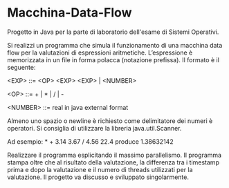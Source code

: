 # Macchina-Data-Flow

Progetto in Java per la parte di laboratorio dell'esame di Sistemi Operativi.


Si realizzi un programma che simula il funzionamento di una macchina data flow per la valutazioni di espressioni aritmetiche. L’espressione è memorizzata in un file in forma polacca (notazione prefissa). Il formato è il seguente:

\<EXP>    ::= \<OP> \<EXP> \<EXP> | \<NUMBER>

\<OP>     ::= \+ | \* | / | -

\<NUMBER> ::= real in java external format

Almeno uno spazio o newline è richiesto come delimitatore dei numeri è operatori. Si consiglia di utilizzare la libreria java.util.Scanner.

Ad esempio:
\* \+ 3.14 3.67 / 4.56 22.4
produce 1.38632142

Realizzare il programma esplicitando il massimo parallelismo. Il programma stampa oltre che al risultato della valutazione, la differenza tra i timestamp prima e dopo la valutazione e il numero di threads utilizzati per la valutazione. 
Il progetto va discusso e sviluppato singolarmente.
